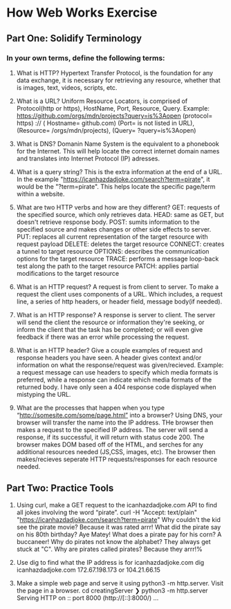 # How Web Works Exercise
## Part One: Solidify Terminology
### In your own terms, define the following terms:

1. What is HTTP?
   Hypertext Transfer Protocol, is the foundation for any data exchange, it is necessary for retrieving any resource, whether that is images, text, videos, scripts, etc.

2. What is a URL?
   Uniform Resource Locators, is comprised of Protocol(http or https), HostName, Port, Resource, Query. 
   Example: https://github.com/orgs/mdn/projects?query=is%3Aopen 
   (protocol= https) :// ( Hostname= github.com) (Port= is not listed in URL),(Resource= /orgs/mdn/projects), (Query= ?query=is%3Aopen)

3. What is DNS?
   Domanin Name System is the equivalent to a phonebook for the Internet. This will help locate the correct internet domain names and translates into Internet Protocol (IP) adresses.

4. What is a query string?
   This is the extra information at the end of a URL. In the example "https://icanhazdadjoke.com/search?term=pirate", it would be the "?term=pirate". This helps locate the specific page/term within a website.

5. What are two HTTP verbs and how are they different?
   GET: requests of the specified source, which only retrieves data.
   HEAD: same as GET, but doesn't retrieve response body.
   POST: sumits information to the specified source and makes changes or other side effects to server. 
   PUT: replaces all current representation of the target resource with request payload
   DELETE: deletes the target resource
   CONNECT: creates a tunnel to target resource
   OPTIONS: describes the communication options for the target resource
   TRACE: performs a message loop-back test along the path to the target resource
   PATCH: applies partial modifications to the target resource

6. What is an HTTP request?
   A request is from client to server. To make a request the client uses components of a URL. Which includes, a request line, a series of http headers, or header field, message body(if needed).

7. What is an HTTP response?
   A response is server to client. The server will send the client the resource or information they're seeking, or inform the client that the task has be completed; or will even give feedback if there was an error while processing the request. 

8. What is an HTTP header? Give a couple examples of request and response headers you have seen.
   A header gives context and/or information on what the response/request was given/recieved. Example: a request message can use headers to specify which media formats is preferred, while a response can indicate which media formats of the returned body.
   I have only seen a 404 response code displayed when mistyping the URL. 

9.  What are the processes that happen when you type “http://somesite.com/some/page.html” into a browser?
    Using DNS, your browser will transfer the name into the IP address. THe browser then makes a request to the specified IP address. The server will send a response, if its successful, it will return with status code 200. The browser makes DOM based off of the HTML, and serches for any additional resources needed (JS,CSS, images, etc). The browser then makes/recieves seperate HTTP requests/responses for each resource needed.

## Part Two: Practice Tools
1. Using curl, make a GET request to the icanhazdadjoke.com API to find all jokes involving the word “pirate”.
   curl -H "Accept: text/plain" "https://icanhazdadjoke.com/search?term=pirate"
Why couldn't the kid see the pirate movie? Because it was rated arrr!
What did the pirate say on his 80th birthday? Aye Matey!
What does a pirate pay for his corn? A buccaneer!
Why do pirates not know the alphabet? They always get stuck at "C".
Why are pirates called pirates? Because they arrr!%

2. Use dig to find what the IP address is for icanhazdadjoke.com
   dig icanhazdadjoke.com
   172.67.198.173 or 104.21.66.15

3. Make a simple web page and serve it using python3 -m http.server. Visit the page in a browser.
    cd creatingServer
❯ python3 -m http.server
Serving HTTP on :: port 8000 (http://[::]:8000/) ...
   




